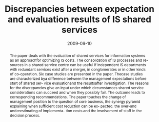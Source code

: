 ---
abstract: The paper deals with the evaluation of shared services  for information
  systems as an approachfor optimizing  IS costs. The consolidation of IS processes
  and re-  sources in a shared service centre can be useful if  independent IS departments
  with redundant services  exist after a merger, in conglomerates or in other  kinds
  of co-operation.  Six case studies are presented in the paper. Thecase  studies
  are characterized bya difference between the  management expectations before start
  of shared ser-  vice evaluationand the resultsafter investigation. The  reasons
  for the discrepancies give an input under  which circumstances shared service considerations  can
  succeed and when they possibly fail. The outcome  leads to corresponding recommendations.  The
  paper touches the change of management position  to the question of core business,
  the synergy pyramid  explaining when sufficient cost reduction can be ex-  pected,
  the over-and underestimating of implementa-  tion costs and the involvement of staff
  in the decision  process.
authors:
- Christian Sterba
- Thomas Grechenig
date: '2009-06-10'
featured: false
links:
- name: Publik
  url: https://publik.tuwien.ac.at/showentry.php?ID=183648&lang=1
publication_types:
- '0'
publishDate: '2009-06-10'
title: Discrepancies between expectation and evaluation results of IS shared services
url_pdf: ''
---
